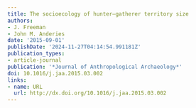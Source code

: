 ```yaml
---
title: The socioecology of hunter–gatherer territory size
authors:
- J. Freeman
- John M. Anderies
date: '2015-09-01'
publishDate: '2024-11-27T04:14:54.991181Z'
publication_types:
- article-journal
publication: '*Journal of Anthropological Archaeology*'
doi: 10.1016/j.jaa.2015.03.002
links:
- name: URL
  url: http://dx.doi.org/10.1016/j.jaa.2015.03.002
---
```

